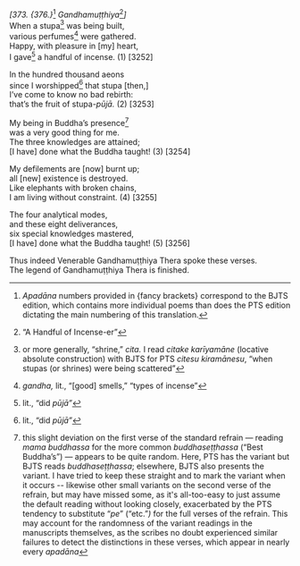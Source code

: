 *\[373. {376.}*[^1] *Gandhamuṭṭhiya*[^2]*\]*  
When a stupa[^3] was being built,  
various perfumes[^4] were gathered.  
Happy, with pleasure in \[my\] heart,  
I gave[^5] a handful of incense. (1) \[3252\]

In the hundred thousand aeons  
since I worshipped[^6] that stupa \[then,\]  
I’ve come to know no bad rebirth:  
that’s the fruit of stupa-*pūjā.* (2) \[3253\]

My being in Buddha’s presence[^7]  
was a very good thing for me.  
The three knowledges are attained;  
\[I have\] done what the Buddha taught! (3) \[3254\]

My defilements are \[now\] burnt up;  
all \[new\] existence is destroyed.  
Like elephants with broken chains,  
I am living without constraint. (4) \[3255\]

The four analytical modes,  
and these eight deliverances,  
six special knowledges mastered,  
\[I have\] done what the Buddha taught! (5) \[3256\]

Thus indeed Venerable Gandhamuṭṭhiya Thera spoke these verses.  
The legend of Gandhamuṭṭhiya Thera is finished.

[^1]: *Apadāna* numbers provided in {fancy brackets} correspond to the
    BJTS edition, which contains more individual poems than does the PTS
    edition dictating the main numbering of this translation.

[^2]: “A Handful of Incense-er”

[^3]: or more generally, “shrine,” *cita.* I read *citake karīyamāne*
    (locative absolute construction) with BJTS for PTS *citesu
    kiramānesu*, “when stupas (or shrines) were being scattered”

[^4]: *gandha,* lit., “\[good\] smells,” “types of incense”

[^5]: lit., “did *pūjā”*

[^6]: lit., “did *pūjā”*

[^7]: this slight deviation on the first verse of the standard refrain —
    reading *mama buddhassa* for the more common *buddhaseṭṭhassa*
    (“Best Buddha’s”) — appears to be quite random. Here, PTS has the
    variant but BJTS reads *buddhaseṭṭhassa*; elsewhere, BJTS also
    presents the variant. I have tried to keep these straight and to
    mark the variant when it occurs -- likewise other small variants on
    the second verse of the refrain, but may have missed some, as it's
    all-too-easy to just assume the default reading without looking
    closely, exacerbated by the PTS tendency to substitute “*pe*”
    (“etc.”*)* for the full verses of the refrain. This may account for
    the randomness of the variant readings in the manuscripts
    themselves, as the scribes no doubt experienced similar failures to
    detect the distinctions in these verses, which appear in nearly
    every *apadāna*
